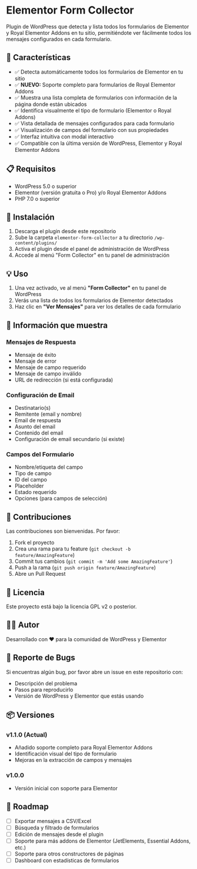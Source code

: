 # Elementor Form Collector

Plugin de WordPress que detecta y lista todos los formularios de Elementor y Royal Elementor Addons en tu sitio, permitiéndote ver fácilmente todos los mensajes configurados en cada formulario.

## 🚀 Características

- ✅ Detecta automáticamente todos los formularios de Elementor en tu sitio
- ✅ **NUEVO:** Soporte completo para formularios de Royal Elementor Addons
- ✅ Muestra una lista completa de formularios con información de la página donde están ubicados
- ✅ Identifica visualmente el tipo de formulario (Elementor o Royal Addons)
- ✅ Vista detallada de mensajes configurados para cada formulario
- ✅ Visualización de campos del formulario con sus propiedades
- ✅ Interfaz intuitiva con modal interactivo
- ✅ Compatible con la última versión de WordPress, Elementor y Royal Elementor Addons

## 📋 Requisitos

- WordPress 5.0 o superior
- Elementor (versión gratuita o Pro) y/o Royal Elementor Addons
- PHP 7.0 o superior

## 🔧 Instalación

1. Descarga el plugin desde este repositorio
2. Sube la carpeta `elementor-form-collector` a tu directorio `/wp-content/plugins/`
3. Activa el plugin desde el panel de administración de WordPress
4. Accede al menú "Form Collector" en tu panel de administración

## 💡 Uso

1. Una vez activado, ve al menú **"Form Collector"** en tu panel de WordPress
2. Verás una lista de todos los formularios de Elementor detectados
3. Haz clic en **"Ver Mensajes"** para ver los detalles de cada formulario

## 📝 Información que muestra

### Mensajes de Respuesta
- Mensaje de éxito
- Mensaje de error
- Mensaje de campo requerido
- Mensaje de campo inválido
- URL de redirección (si está configurada)

### Configuración de Email
- Destinatario(s)
- Remitente (email y nombre)
- Email de respuesta
- Asunto del email
- Contenido del email
- Configuración de email secundario (si existe)

### Campos del Formulario
- Nombre/etiqueta del campo
- Tipo de campo
- ID del campo
- Placeholder
- Estado requerido
- Opciones (para campos de selección)

## 🤝 Contribuciones

Las contribuciones son bienvenidas. Por favor:

1. Fork el proyecto
2. Crea una rama para tu feature (`git checkout -b feature/AmazingFeature`)
3. Commit tus cambios (`git commit -m 'Add some AmazingFeature'`)
4. Push a la rama (`git push origin feature/AmazingFeature`)
5. Abre un Pull Request

## 📄 Licencia

Este proyecto está bajo la licencia GPL v2 o posterior.

## 👨‍💻 Autor

Desarrollado con ❤️ para la comunidad de WordPress y Elementor

## 🐛 Reporte de Bugs

Si encuentras algún bug, por favor abre un issue en este repositorio con:
- Descripción del problema
- Pasos para reproducirlo
- Versión de WordPress y Elementor que estás usando

## 📦 Versiones

### v1.1.0 (Actual)
- Añadido soporte completo para Royal Elementor Addons
- Identificación visual del tipo de formulario
- Mejoras en la extracción de campos y mensajes

### v1.0.0
- Versión inicial con soporte para Elementor

## 🔮 Roadmap

- [ ] Exportar mensajes a CSV/Excel
- [ ] Búsqueda y filtrado de formularios
- [ ] Edición de mensajes desde el plugin
- [ ] Soporte para más addons de Elementor (JetElements, Essential Addons, etc.)
- [ ] Soporte para otros constructores de páginas
- [ ] Dashboard con estadísticas de formularios
